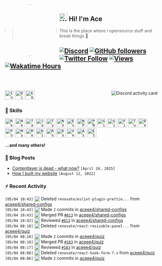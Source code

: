 <img width="170" height="170" align="left" style="float: left; margin: 0 10px 0 0; border-radius: 50%;" src="https://github.com/aceee4/aceee4/assets/49127376/e468b80c-5c77-4eb6-9d10-3718edf1bd9b">

## <img alt="Waving hand" width="26" height="26" src="https://raw.githubusercontent.com/aceee4/aceee4/master/src/images/wave.gif"> Hi! I'm Ace

> This is the place where I opensource stuff and break things :rofl:<br>

## [![Discord](https://img.shields.io/discord/695282860399001640?color=333&label=Chat&logo=discord&logoColor=fff&style=flat-square)](https://aceee4.dev/discord) [![GitHub followers](https://img.shields.io/github/followers/aceee4?color=333&label=Follow&logo=github&logoColor=fff&style=flat-square)](https://github.com/aceee4?tab=followers) [![Twitter Follow](https://img.shields.io/static/v1?message=Twitter&color=333&label=@majonezexe&logo=twitter&logoColor=fff&style=flat-square)](https://twitter.com/majonezexe) [![Views](https://views.aceee4.dev/api/badge/aceee4?style=flat&color=333&cache=none)](https://views.aceee4.dev) [![Wakatime Hours](https://wakatime.aceee4.dev/api/badge?style=flat-square&color=333)](https://aceee4.dev)<br><br><br>

<a href="https://github.com/aceee4/discord-activity">
 <img alt="Discord activity card" src="https://activity.aceee4.dev/api/544164729354977282?idleMessage=Just%20chillin'%20at%20the%20moment&cache=none" align="right" />
</a>

<p align="left">
<code><a href="https://www.instagram.com/too_f4st/" target="_blank"><img src="https://github.com/aceee4/aceee4/blob/master/src/images/readme/svg/instagram.svg" alt="Instagram logo" width="30" height="30"/></a></code>
<code><a href="https://discord.com/users/1213520079229165569" target="_blank"><img src="https://github.com/aceee4/aceee4/blob/master/src/images/readme/svg/discord.svg" alt="Discord logo" width="30" height="30"/></a></code>
<code><a href="mailto:akordi.takes.dubs@gmail.com" target="_blank"><img src="https://github.com/aceee4/aceee4/blob/master/src/images/readme/svg/protonmail.svg" alt="Email" width="30" height="30"/></a></code>
</p>

### 🧠 Skills
<!--START_SECTION:technologies-->
<code><img src="https://aceee4.dev/assets/tech/react.svg" alt="React icon" height="30" width="30" /></code>
<code><img src="https://aceee4.dev/assets/tech/next.svg" alt="Next.js icon" height="30" width="30" /></code>
<code><img src="https://aceee4.dev/assets/tech/tailwindcss.svg" alt="TailwindCSS icon" height="30" width="30" /></code>
<code><img src="https://aceee4.dev/assets/tech/javascript.svg" alt="Javascript icon" height="30" width="30" /></code>
<code><img src="https://aceee4.dev/assets/tech/typescript.svg" alt="Typescript icon" height="30" width="30" /></code>
<code><img src="https://aceee4.dev/assets/tech/nodejs.svg" alt="Node.js icon" height="30" width="30" /></code>
<code><img src="https://aceee4.dev/assets/tech/express.svg" alt="Express.js icon" height="30" width="30" /></code>
<code><img src="https://aceee4.dev/assets/tech/npm.svg" alt="NPM icon" height="30" width="30" /></code>
<code><img src="https://aceee4.dev/assets/tech/pnpm.svg" alt="PNPM icon" height="30" width="30" /></code>
<code><img src="https://aceee4.dev/assets/tech/git.svg" alt="Git icon" height="30" width="30" /></code>
<code><img src="https://aceee4.dev/assets/tech/github.svg" alt="Github icon" height="30" width="30" /></code>
<code><img src="https://aceee4.dev/assets/tech/figma.svg" alt="Figma icon" height="30" width="30" /></code>
<code><img src="https://aceee4.dev/assets/tech/turborepo.svg" alt="Turborepo icon" height="30" width="30" /></code>
<code><img src="https://aceee4.dev/assets/tech/deno.svg" alt="Deno icon" height="30" width="30" /></code>
<code><img src="https://aceee4.dev/assets/tech/postgresql.svg" alt="PostgreSQL icon" height="30" width="30" /></code>
<code><img src="https://aceee4.dev/assets/tech/mysql.svg" alt="MySQL icon" height="30" width="30" /></code>
<code><img src="https://aceee4.dev/assets/tech/mongodb.svg" alt="MongoDB icon" height="30" width="30" /></code>
<code><img src="https://aceee4.dev/assets/tech/discordjs.svg" alt="Discord.js icon" height="30" width="30" /></code>
<code><img src="https://aceee4.dev/assets/tech/rollup.svg" alt="Rollup icon" height="30" width="30" /></code>
<code><img src="https://aceee4.dev/assets/tech/docker.svg" alt="Docker icon" height="30" width="30" /></code>
<code><img src="https://aceee4.dev/assets/tech/vercel.svg" alt="Vercel icon" height="30" width="30" /></code>
<code><img src="https://aceee4.dev/assets/tech/astro.svg" alt="Astro icon" height="30" width="30" /></code>
<code><img src="https://aceee4.dev/assets/tech/eslint.svg" alt="ESlint icon" height="30" width="30" /></code>
<!-- List last updated on Sun May 04 2025 16:24:13 GMT+0000 (Coordinated Universal Time) -->
<!--END_SECTION:technologies-->

**...and many others!**

### 📕 Blog Posts

<!-- START_SECTION:feed -->
- [Contentlayer is dead - what now?](https://aceee4.dev/blog/contentlayer-is-dead) `[April 24, 2025]`
- [How I built my website](https://aceee4.dev/blog/how-i-built-my-website) `[August 12, 2022]`
<!-- Posts last updated on Sun May 04 2025 16:24:13 GMT+0000 (Coordinated Universal Time) -->
<!-- END_SECTION:feed -->

</details>
<!-- Wakatime last updated on Sun May 04 2025 16:24:21 GMT+0000 (Coordinated Universal Time) -->
<!--END_SECTION:wakatime-->

### :zap: Recent Activity

<!--START_SECTION:activity-->
`[05/04 10:43]` <a href="https://github.com/aceee4" title="❌"><img alt="❌" src="https://github.com/aceee4/aceee4/raw/master/src/images/icons/delete.png" align="top" height="18"></a> Deleted `renovate/eslint-plugin-prettie...` from [aceee4/shared-configs](https://github.com/aceee4/shared-configs)<br/>`[05/04 10:43]` <a href="https://github.com/aceee4" title="📝"><img alt="📝" src="https://github.com/aceee4/aceee4/raw/master/src/images/icons/commit.png" align="top" height="18"></a> Made `2` commits in [aceee4/shared-configs](https://github.com/aceee4/shared-configs)<br/>`[05/04 10:43]` <a href="https://github.com/aceee4" title="🎉"><img alt="🎉" src="https://github.com/aceee4/aceee4/raw/master/src/images/icons/merge.png" align="top" height="18"></a> Merged PR [`#813`](https://github.com/aceee4/shared-configs/pull/813 'fix(deps): update dependency eslint-plugin-prettier to v5.3.1') in [aceee4/shared-configs](https://github.com/aceee4/shared-configs)<br/>`[05/04 10:42]` <a href="https://github.com/aceee4" title="🔍"><img alt="🔍" src="https://github.com/aceee4/aceee4/raw/master/src/images/icons/review.png" align="top" height="18"></a> Reviewed [`#813`](https://github.com/aceee4/shared-configs/pull/813 'fix(deps): update dependency eslint-plugin-prettier to v5.3.1') in [aceee4/shared-configs](https://github.com/aceee4/shared-configs)<br/>`[05/04 08:18]` <a href="https://github.com/aceee4" title="❌"><img alt="❌" src="https://github.com/aceee4/aceee4/raw/master/src/images/icons/delete.png" align="top" height="18"></a> Deleted `renovate/react-resizable-panel...` from [aceee4/quiz](https://github.com/aceee4/quiz)<br/>`[05/04 08:18]` <a href="https://github.com/aceee4" title="📝"><img alt="📝" src="https://github.com/aceee4/aceee4/raw/master/src/images/icons/commit.png" align="top" height="18"></a> Made `2` commits in [aceee4/quiz](https://github.com/aceee4/quiz)<br/>`[05/04 08:18]` <a href="https://github.com/aceee4" title="🎉"><img alt="🎉" src="https://github.com/aceee4/aceee4/raw/master/src/images/icons/merge.png" align="top" height="18"></a> Merged PR [`#183`](https://github.com/aceee4/quiz/pull/183 'Update dependency react-resizable-panels to v3') in [aceee4/quiz](https://github.com/aceee4/quiz)<br/>`[05/04 08:17]` <a href="https://github.com/aceee4" title="🔍"><img alt="🔍" src="https://github.com/aceee4/aceee4/raw/master/src/images/icons/review.png" align="top" height="18"></a> Reviewed [`#183`](https://github.com/aceee4/quiz/pull/183 'Update dependency react-resizable-panels to v3') in [aceee4/quiz](https://github.com/aceee4/quiz)<br/>`[05/04 08:06]` <a href="https://github.com/aceee4" title="❌"><img alt="❌" src="https://github.com/aceee4/aceee4/raw/master/src/images/icons/delete.png" align="top" height="18"></a> Deleted `renovate/react-hook-form-7.x` from [aceee4/quiz](https://github.com/aceee4/quiz)<br/>`[05/04 08:06]` <a href="https://github.com/aceee4" title="📝"><img alt="📝" src="https://github.com/aceee4/aceee4/raw/master/src/images/icons/commit.png" align="top" height="18"></a> Made `2` commits in [aceee4/quiz](https://github.com/aceee4/quiz)
<!-- Activity last updated on Sun May 04 2025 16:24:13 GMT+0000 (Coordinated Universal Time) -->
<!--END_SECTION:activity-->
